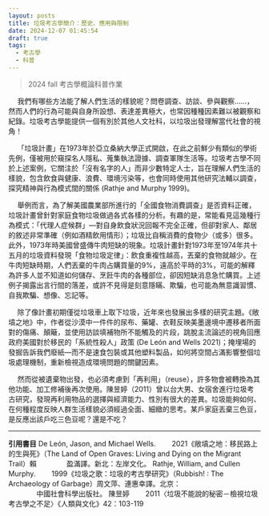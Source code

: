 ```yaml
---
layout: posts
title: 垃圾考古學簡介：歷史、應用與限制
date: 2024-12-07 01:45:54
draft: true
tags:
  - 考古學
  - 科普
---
```

> 2024 fall 考古學概論科普作業

　	我們有哪些方法能了解人們生活的樣貌呢？問卷調查、訪談、參與觀察……，然而人們的行為可能與自身所設想、表達差異極大，也常因種種因素難以被觀察和紀錄。垃圾考古學能提供一個有別於其他人文社科，以垃圾出發理解當代社會的視角！

　	「垃圾計畫」在1973年於亞立桑納大學正式開啟，在此之前鮮少有類似的學術先例，僅被用於窺探名人隱私、蒐集執法證據、調查軍隊生活等。垃圾考古學不同於上述案例，它關注於「沒有名字的人」而非少數特定人士，旨在理解人們生活的樣貌，包含飲食與健康、浪費、環境污染等，也會同時使用其他研究法輔以調查，探究精神與行為模式間的關係 (Rathje and Murphy 1999)。

　	舉例而言，為了解美國農業部所進行的「全國食物消費調查」是否資料正確，垃圾計畫曾針對家庭食物垃圾做過各式各樣的分析。有趣的是，常能看見這幾種行為模式：「代理人症候群」—對自身飲食狀況回報不完全正確，但卻對家人、鄰居的敘述非常準確（例如酒精飲用情形）；垃圾比自稱消費的食物少（或多）很多。此外，1973年時美國曾盛傳牛肉短缺的現象。垃圾計畫針對1973年至1974年共十五月的垃圾資料發現「食物垃圾定律」：飲食重複性越高，丟棄的食物就越少。在牛肉短缺時期，人們丟棄的牛肉占購買量的9%，遠高於平時的3%，可能的解釋為許多人並不知道如何儲存、烹飪牛肉的各種部位，卻因短缺消息急忙購買。上述例子揭露出言行間的落差，或許不見得是刻意隱瞞、欺騙，也可能為無意識習慣、自我欺騙、想像、忘記等。

　	除了像計畫初期僅從垃圾車上取下垃圾，近年來也發展出多樣的研究主題。《敞墳之地》中，作者從沙漠中一件件的尿布、藥罐、衣鞋反映美墨邊境中遷移者所面對的傷痛、顛簸，並使用訪談填補物所不能觸及的片段，跳脫主流論述的視角回應政府美國對於移民的「系統性殺人」政策 (De León and Wells 2021)；掩埋場的發掘告訴我們廢紙—而不是速食包裝或其他塑料製品，如何將空間占滿影響整個垃圾處理機制，重新檢視造成環境問題的關鍵因素。

　	然而從被遺棄物出發，也必須考慮到「再利用」（reuse），許多物會被轉換為其他功能、加工修補後再次使用。陳昱婷（2011）曾以台大男、女宿舍進行垃圾考古研究，發現再利用物品的選擇與經濟能力、性別有很大的差異。垃圾能夠如何、在何種程度反映人群生活樣貌必須經過全面、細緻的思考。某戶家庭丟棄三色豆，是反應出該戶吃三色豆呢？還是不吃？

- - -

**引用書目**
De León, Jason, and Michael Wells.
　　2021《敞墳之地：移民路上的生與死》（The Land of Open Graves: Living and Dying on the Migrant Trail）賴
　　　　盈滿譯。新北：左岸文化。
Rathje, William, and Cullen Murphy.
　　1999《垃圾之歌：垃圾的考古學研究》（Rubbish! : The Archaeology of Garbage）周文萍、連惠幸譯。北京：\
　　　　中國社會科學出版社。
陳昱婷
　　2011〈垃圾不能說的秘密－檢視垃圾考古學之不足〉《人類與文化》42：103-119
